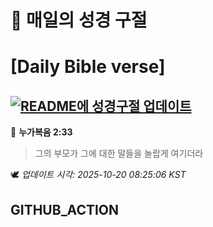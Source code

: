 # 🙏 매일의 성경 구절
# [Daily Bible verse]
## [![README에 성경구절 업데이트](https://github.com/DONGSUKA/first_test/actions/workflows/update-readme-bible.yml/badge.svg)](https://github.com/DONGSUKA/first_test/actions/workflows/update-readme-bible.yml)
<!-- START_BIBLE_VERSE -->
📖 **누가복음 2:33**
> 그의 부모가 그에 대한 말들을 놀랍게 여기더라

🕊️ _업데이트 시각: 2025-10-20 08:25:06 KST_
  <!-- END_BIBLE_VERSE -->
## GITHUB_ACTION
